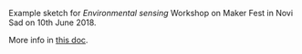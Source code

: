 Example sketch for _Environmental sensing_ Workshop on Maker Fest in Novi Sad on 10th June 2018.

More info in [this doc](https://docs.google.com/document/d/1xbQEGdwwtLHWZrJwiZj1uuQfuwFyHUMM52TVlJznt2k).
